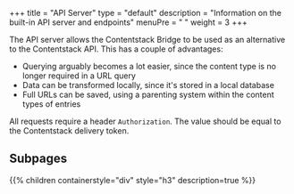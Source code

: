 +++
title = "API Server"
type = "default"
description = "Information on the built-in API server and endpoints"
menuPre = "<i class='fa-solid fa-fw fa-server'></i> "
weight = 3
+++

The API server allows the Contentstack Bridge to be used as an alternative to the Contentstack API. This has a couple of advantages:

- Querying arguably becomes a lot easier, since the content type is no longer required in a URL query
- Data can be transformed locally, since it's stored in a local database
- Full URLs can be saved, using a parenting system within the content types of entries

All requests require a header `Authorization`. The value should be equal to the Contentstack delivery token.

## Subpages

{{% children containerstyle="div" style="h3" description=true %}}
